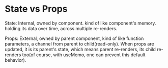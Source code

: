 # State vs Props

State: Internal, owned by component. kind of like component's memory. holding its data over time, across multiple re-renders.

Props: External, owned by parent component, kind of like function parameters, a channel from parent to child(read-only). When props are updated, it is its parent's state, which means parent re-renders, its child re-renders too(of course, with useMemo, one can prevent this default behavior).
